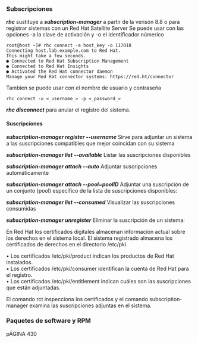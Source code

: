 


### Subscripciones ###

***rhc*** sustituye a ***subscription-manager*** a partir de la verisón 8.8 o para registrar sistemas con un Red Hat Satellite Server
  Se puede usar con las opciones -a la clave de activación y -o el identificador númerico

```console
root@host ~]# rhc connect -a host_key -o 117018
Connecting host.lab.example.com to Red Hat.
This might take a few seconds.
● Connected to Red Hat Subscription Management
● Connected to Red Hat Insights
● Activated the Red Hat connector daemon
Manage your Red Hat connector systems: https://red.ht/connector
```
Tambien se puede usar con el nombre de usuario y contraseña

```console
rhc connect -u <_username_> -p <_password_>
```

***rhc disconnect*** para anular el registro del sistema.

#### Suscripciones ####

***subscription-manager register --username <yourusername>*** Sirve para  adjuntar un sistema a las suscripciones compatibles que mejor coincidan con su sistema

***subscription-manager list --available*** Listar las suscripciones disponibles

***subscription-manager attach --auto*** Adjuntar suscripciones automáticamente

***subscription-manager attach --pool=poolID*** Adjuntar una suscripción de un conjunto (pool) específico de la lista de suscripciones disponibles:

***subscription-manager list --consumed*** Visualizar las suscripciones consumidas

***subscription-manager unregister*** Eliminar la suscripción de un sistema:

En Red Hat los certificados digitales almacenan información actual sobre los derechos en el sistema local. El sistema registrado almacena los certificados de derechos en el directorio /etc/pki.

• Los certificados /etc/pki/product indican los productos de Red Hat instalados.  
• Los certificados /etc/pki/consumer identifican la cuenta de Red Hat para el registro.  
• Los certificados /etc/pki/entitlement indican cuáles son las suscripciones que están adjuntadas.  

El comando rct inspecciona los certificados y el comando subscription-manager examina las suscripciones adjuntas en el sistema.

### Paquetes de software y RPM ###

pÁGINA 430

